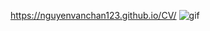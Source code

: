 <https://nguyenvanchan123.github.io/CV/>
 ![gif](https://github.com//J2TEAM/J2TEAM/raw/main/dino.gif)

 
